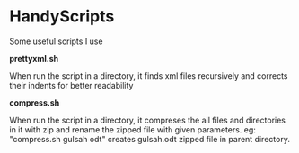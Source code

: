 # HandyScripts
Some useful scripts I use

**prettyxml.sh**

When run the script in a directory, it finds xml files recursively and corrects their indents for better readability

**compress.sh**

When run the script in a directory, it compreses the all files and directories in it with zip and rename the zipped file with given parameters.
eg: "compress.sh gulsah odt" creates gulsah.odt zipped file in parent directory.

